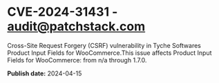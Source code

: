 # CVE-2024-31431 - audit@patchstack.com

Cross-Site Request Forgery (CSRF) vulnerability in Tyche Softwares Product Input Fields for WooCommerce.This issue affects Product Input Fields for WooCommerce: from n/a through 1.7.0.



**Publish date:** 2024-04-15
